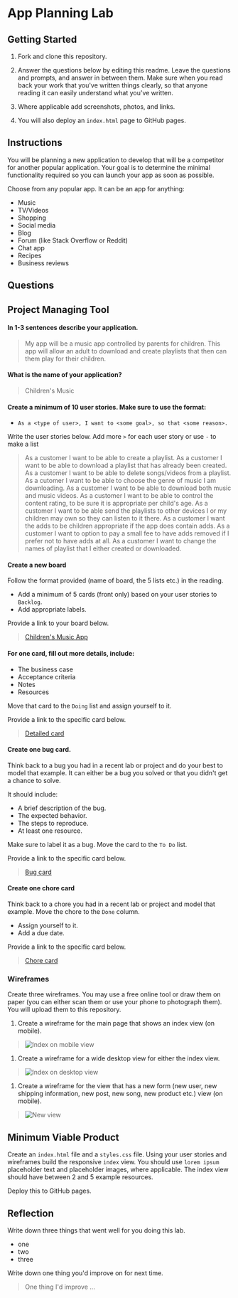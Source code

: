 # App Planning Lab

## Getting Started

1. Fork and clone this repository.

1. Answer the questions below by editing this readme. Leave the questions and prompts, and answer in between them. Make sure when you read back your work that you've written things clearly, so that anyone reading it can easily understand what you've written.

1. Where applicable add screenshots, photos, and links.

1. You will also deploy an `index.html` page to GitHub pages.

## Instructions

You will be planning a new application to develop that will be a competitor for another popular application. Your goal is to determine the minimal functionality required so you can launch your app as soon as possible.

Choose from any popular app. It can be an app for anything:

- Music
- TV/Videos
- Shopping
- Social media
- Blog
- Forum (like Stack Overflow or Reddit)
- Chat app
- Recipes
- Business reviews

## Questions

## Project Managing Tool

#### In 1-3 sentences describe your application.

> My app will be a music app controlled by parents for children. This app will allow an adult to download and create playlists that then can them play for their children. 

#### What is the name of your application?

> Children's Music

#### Create a minimum of 10 user stories. Make sure to use the format:

- `As a <type of user>, I want to <some goal>, so that <some reason>.`

Write the user stories below. Add more `>` for each user story or use `-` to make a list

> As a customer I want to be able to create a playlist.
> As a customer I want to be able to download a playlist that has already been created.
> As a customer I want to be able to delete songs/videos from a playlist.
> As a cutomer I want to be able to choose the genre of music I am downloading.
> As a customer I want to be able to download both music and music videos.
> As a customer I want to be able to control the content rating, to be sure it is appropriate per child's age.
> As a customer I want to be able send the playlists to other devices I or my children may own so they can listen to it there.
> As a customer I want the adds to be children appropriate if the app does contain adds.
> As a customer I want to option to pay a small fee to have adds removed if I prefer not to have adds at all.
> As a customer I want to change the names of playlist that I either created or downloaded.

#### Create a new board

Follow the format provided (name of board, the 5 lists etc.) in the reading.

- Add a minimum of 5 cards (front only) based on your user stories to `Backlog`.
- Add appropriate labels.

Provide a link to your board below.

> [Children's Music App](https://trello.com/invite/b/3amSDrTY/ATTI25813acc3b3dee5f7d5308b87e8f578fE620736F/childrens-music-app)

#### For one card, fill out more details, include:

- The business case
- Acceptance criteria
- Notes
- Resources

Move that card to the `Doing` list and assign yourself to it.

Provide a link to the specific card below.

> [Detailed card](https://trello.com/c/jrQ1KjYg)

#### Create one bug card.

Think back to a bug you had in a recent lab or project and do your best to model that example.
It can either be a bug you solved or that you didn't get a chance to solve.

It should include:

- A brief description of the bug.
- The expected behavior.
- The steps to reproduce.
- At least one resource.

Make sure to label it as a bug. Move the card to the `To Do` list.

Provide a link to the specific card below.

> [Bug card](https://trello.com/c/fUevcvru)

#### Create one chore card

Think back to a chore you had in a recent lab or project and model that example. Move the chore to the `Done` column.

- Assign yourself to it.
- Add a due date.

Provide a link to the specific card below.

> [Chore card]()

### Wireframes

Create three wireframes. You may use a free online tool or draw them on paper (you can either scan them or use your phone to photograph them). You will upload them to this repository.

1. Create a wireframe for the main page that shows an index view (on mobile).

> ![Index on mobile view]()

1. Create a wireframe for a wide desktop view for either the index view.

> ![Index on desktop view]()

1. Create a wireframe for the view that has a new form (new user, new shipping information, new post, new song, new product etc.) view (on mobile).

> ![New view]()

## Minimum Viable Product

Create an `index.html` file and a `styles.css` file. Using your user stories and wireframes build the responsive `index` view. You should use `lorem ipsum` placeholder text and placeholder images, where applicable. The index view should have between 2 and 5 example resources.

Deploy this to GitHub pages.

## Reflection

Write down three things that went well for you doing this lab.
 
 - one
 - two
 - three

Write down one thing you'd improve on for next time.

> One thing I'd improve ...

